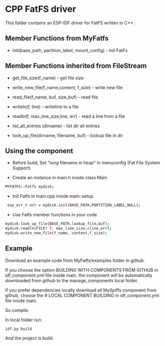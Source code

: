 # CPP FatFS driver
This folder contains an ESP-IDF driver for FatFS written in C++.

## Member Functions from MyFatfs
- init(base_path, partition_label, mount_config) - init FatFs

## Member Functions inherited from FileStream
- get_file_size(f_name) - get file size

- write_new_file(f_name,content, f_size) - write new file

- read_file(f_name, buf, size_buf) - read file

- writeln(f, line) - writeline to a file

- readln(f, max_line_size,line, err) - read a line from a file

- list_all_entries (dirname) - list dir all entries

- look_up_file(dirname, filename, buf) - lookup file in dir



## Using the component
- Before build, Set "long filename in heap" in menuconfig (Fat File System Support)

- Create an instance in main.h inside class Main
```bash
MYFATFS::Fatfs mydisk;
``````

- Init Fatfs in main.cpp inside main::setup
```bash
 esp_err_t err = mydisk.init(BASE_PATH,PARTITION_LABEL,NULL);

``````
- Use Fatfs member functions in your code
```bash
mydisk.look_up_file(BASE_PATH,lookup_file,buf);
mydisk.readln(FILE* f, max_line_size,cline,err);
mydisk.write_new_file(f_name, content,f_size);
```


## Example
Download an example code from MyFatfs/examples folder in github.


If you choose the option BUILDING WITH COMPONENTS FROM GITHUB in idf_component.yml file inside main, the component will be automatically downloaded from github to the manage_components local folder.

If you prefer dependencies locally download all MySpiffs component from github, choose the # LOCAL COMPONENT BUILDING  in idf_component.yml file inside main. 

So compile.

In local folder run:
```bash
idf.py build
```

And the project is build.









